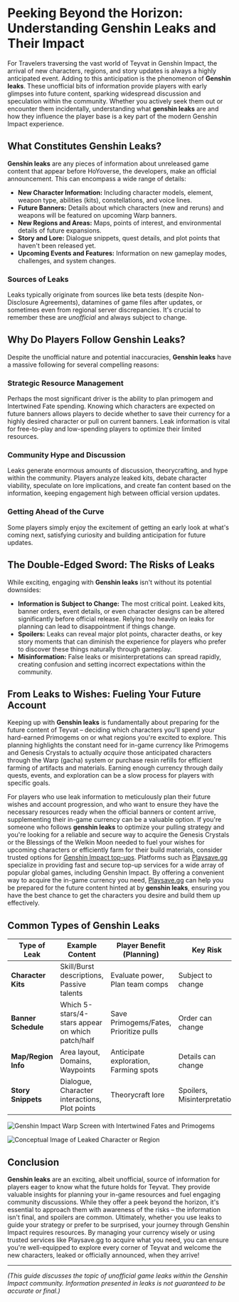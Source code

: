 # Peeking Beyond the Horizon: Understanding Genshin Leaks and Their Impact

For Travelers traversing the vast world of Teyvat in Genshin Impact, the arrival of new characters, regions, and story updates is always a highly anticipated event. Adding to this anticipation is the phenomenon of **Genshin leaks**. These unofficial bits of information provide players with early glimpses into future content, sparking widespread discussion and speculation within the community. Whether you actively seek them out or encounter them incidentally, understanding what **genshin leaks** are and how they influence the player base is a key part of the modern Genshin Impact experience.

## What Constitutes Genshin Leaks?

**Genshin leaks** are any pieces of information about unreleased game content that appear before HoYoverse, the developers, make an official announcement. This can encompass a wide range of details:

*   **New Character Information:** Including character models, element, weapon type, abilities (kits), constellations, and voice lines.
*   **Future Banners:** Details about which characters (new and reruns) and weapons will be featured on upcoming Warp banners.
*   **New Regions and Areas:** Maps, points of interest, and environmental details of future expansions.
*   **Story and Lore:** Dialogue snippets, quest details, and plot points that haven't been released yet.
*   **Upcoming Events and Features:** Information on new gameplay modes, challenges, and system changes.

### Sources of Leaks

Leaks typically originate from sources like beta tests (despite Non-Disclosure Agreements), datamines of game files after updates, or sometimes even from regional server discrepancies. It's crucial to remember these are *unofficial* and always subject to change.

## Why Do Players Follow Genshin Leaks?

Despite the unofficial nature and potential inaccuracies, **Genshin leaks** have a massive following for several compelling reasons:

### Strategic Resource Management

Perhaps the most significant driver is the ability to plan primogem and Intertwined Fate spending. Knowing which characters are expected on future banners allows players to decide whether to save their currency for a highly desired character or pull on current banners. Leak information is vital for free-to-play and low-spending players to optimize their limited resources.

### Community Hype and Discussion

Leaks generate enormous amounts of discussion, theorycrafting, and hype within the community. Players analyze leaked kits, debate character viability, speculate on lore implications, and create fan content based on the information, keeping engagement high between official version updates.

### Getting Ahead of the Curve

Some players simply enjoy the excitement of getting an early look at what's coming next, satisfying curiosity and building anticipation for future updates.

## The Double-Edged Sword: The Risks of Leaks

While exciting, engaging with **Genshin leaks** isn't without its potential downsides:

*   **Information is Subject to Change:** The most critical point. Leaked kits, banner orders, event details, or even character designs can be altered significantly before official release. Relying too heavily on leaks for planning can lead to disappointment if things change.
*   **Spoilers:** Leaks can reveal major plot points, character deaths, or key story moments that can diminish the experience for players who prefer to discover these things naturally through gameplay.
*   **Misinformation:** False leaks or misinterpretations can spread rapidly, creating confusion and setting incorrect expectations within the community.

## From Leaks to Wishes: Fueling Your Future Account

Keeping up with **Genshin leaks** is fundamentally about preparing for the future content of Teyvat – deciding which characters you'll spend your hard-earned Primogems on or what regions you're excited to explore. This planning highlights the constant need for in-game currency like Primogems and Genesis Crystals to actually *acquire* those anticipated characters through the Warp (gacha) system or purchase resin refills for efficient farming of artifacts and materials. Earning enough currency through daily quests, events, and exploration can be a slow process for players with specific goals.

For players who use leak information to meticulously plan their future wishes and account progression, and who want to ensure they have the necessary resources ready when the official banners or content arrive, supplementing their in-game currency can be a valuable option. If you're someone who follows **genshin leaks** to optimize your pulling strategy and you're looking for a reliable and secure way to acquire the Genesis Crystals or the Blessings of the Welkin Moon needed to fuel your wishes for upcoming characters or efficiently farm for their build materials, consider trusted options for [Genshin Impact top-ups](https://www.playsave.gg/). Platforms such as [Playsave.gg](https://www.playsave.gg/) specialize in providing fast and secure top-up services for a wide array of popular global games, including Genshin Impact. By offering a convenient way to acquire the in-game currency you need, [Playsave.gg](https://www.playsave.gg/) can help you be prepared for the future content hinted at by **genshin leaks**, ensuring you have the best chance to get the characters you desire and build them up effectively.

## Common Types of Genshin Leaks

| Type of Leak        | Example Content                                   | Player Benefit (Planning)             | Key Risk           |
| ------------------- | ------------------------------------------------- | ------------------------------------- | ------------------ |
| **Character Kits**  | Skill/Burst descriptions, Passive talents         | Evaluate power, Plan team comps       | Subject to change  |
| **Banner Schedule** | Which 5-stars/4-stars appear on which patch/half | Save Primogems/Fates, Prioritize pulls | Order can change   |
| **Map/Region Info** | Area layout, Domains, Waypoints                 | Anticipate exploration, Farming spots | Details can change |
| **Story Snippets**  | Dialogue, Character interactions, Plot points   | Theorycraft lore                    | Spoilers, Misinterpretation |

![Genshin Impact Warp Screen with Intertwined Fates and Primogems](https://via.placeholder.com/600x400?text=Insert+Genshin+Warp+Screen+Image)

![Conceptual Image of Leaked Character or Region](https://via.placeholder.com/600x400?text=Insert+Genshin+Leaked+Content+Image+Placeholder)

## Conclusion

**Genshin leaks** are an exciting, albeit unofficial, source of information for players eager to know what the future holds for Teyvat. They provide valuable insights for planning your in-game resources and fuel engaging community discussions. While they offer a peek beyond the horizon, it's essential to approach them with awareness of the risks – the information isn't final, and spoilers are common. Ultimately, whether you use leaks to guide your strategy or prefer to be surprised, your journey through Genshin Impact requires resources. By managing your currency wisely or using trusted services like Playsave.gg to acquire what you need, you can ensure you're well-equipped to explore every corner of Teyvat and welcome the new characters, leaked or officially announced, when they arrive!

---

*(This guide discusses the topic of unofficial game leaks within the Genshin Impact community. Information presented in leaks is not guaranteed to be accurate or final.)*

